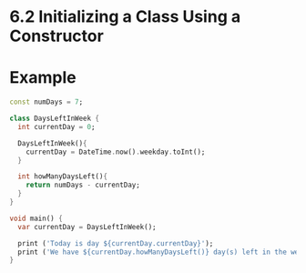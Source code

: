 # 6.2 Initializing a Class Using a Constructor


# Example

```dart
const numDays = 7;

class DaysLeftInWeek {
  int currentDay = 0;

  DaysLeftInWeek(){
    currentDay = DateTime.now().weekday.toInt();
  }

  int howManyDaysLeft(){
    return numDays - currentDay;
  }
}

void main() {
  var currentDay = DaysLeftInWeek();

  print ('Today is day ${currentDay.currentDay}');
  print ('We have ${currentDay.howManyDaysLeft()} day(s) left in the week');
}

```

